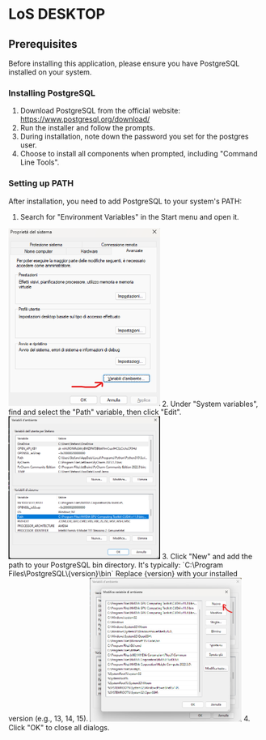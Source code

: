 # LoS DESKTOP

## Prerequisites

Before installing this application, please ensure you have PostgreSQL installed on your system.

### Installing PostgreSQL

1. Download PostgreSQL from the official website: https://www.postgresql.org/download/
2. Run the installer and follow the prompts.
3. During installation, note down the password you set for the postgres user.
4. Choose to install all components when prompted, including "Command Line Tools".

### Setting up PATH

After installation, you need to add PostgreSQL to your system's PATH:

1. Search for "Environment Variables" in the Start menu and open it.
<img src="./images/path_setting1.png" alt="Search Environment Variables" width="300">
2. Under "System variables", find and select the "Path" variable, then click "Edit".
<img src="./images/path_setting2.png" alt="Edit Path Variable" width="300">
3. Click "New" and add the path to your PostgreSQL bin directory. It's typically:
   `C:\Program Files\PostgreSQL\{version}\bin`
   Replace {version} with your installed version (e.g., 13, 14, 15).
<img src="./images/path_setting3.png" alt="Add Path" width="300">
4. Click "OK" to close all dialogs.